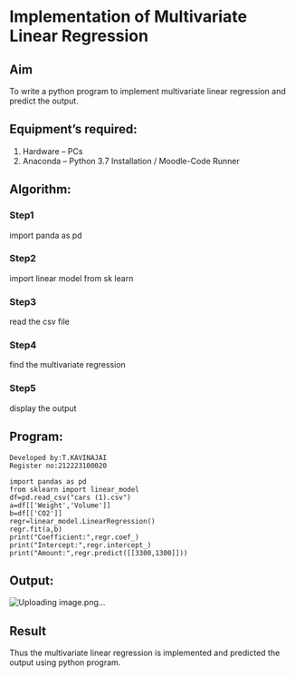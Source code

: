 # Implementation of Multivariate Linear Regression
## Aim
To write a python program to implement multivariate linear regression and predict the output.
## Equipment’s required:
1.	Hardware – PCs
2.	Anaconda – Python 3.7 Installation / Moodle-Code Runner

## Algorithm:
### Step1
import panda as pd

### Step2
import linear model from sk learn

### Step3
read the csv file

### Step4
find the multivariate regression

### Step5
display the output

## Program:
```
Developed by:T.KAVINAJAI
Register no:212223100020

import pandas as pd
from sklearn import linear_model
df=pd.read_csv("cars (1).csv")
a=df[['Weight','Volume']]
b=df[['CO2']]
regr=linear_model.LinearRegression()
regr.fit(a,b)
print("Coefficient:",regr.coef_)
print("Intercept:",regr.intercept_)
print("Amount:",regr.predict([[3300,1300]]))
```
## Output:

![Uploading image.png…]()


## Result
Thus the multivariate linear regression is implemented and predicted the output using python program.
